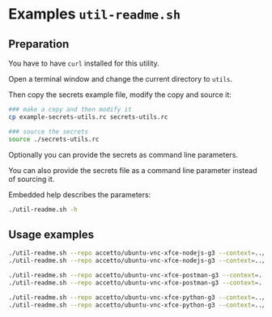 # Examples `util-readme.sh`

## Preparation

You have to have `curl` installed for this utility.

Open a terminal window and change the current directory to `utils`.

Then copy the secrets example file, modify the copy and source it:

```bash
### make a copy and then modify it
cp example-secrets-utils.rc secrets-utils.rc

### source the secrets
source ./secrets-utils.rc
```

Optionally you can provide the secrets as command line parameters.

You can also provide the secrets file as a command line parameter instead of sourcing it.

Embedded help describes the parameters:

```bash
./util-readme.sh -h
```

## Usage examples

```bash
./util-readme.sh --repo accetto/ubuntu-vnc-xfce-nodejs-g3 --context=../docker/xfce-nodejs -- preview
./util-readme.sh --repo accetto/ubuntu-vnc-xfce-nodejs-g3 --context=../docker/xfce-nodejs -- publish

./util-readme.sh --repo accetto/ubuntu-vnc-xfce-postman-g3 --context=../docker/xfce-postman -- preview
./util-readme.sh --repo accetto/ubuntu-vnc-xfce-postman-g3 --context=../docker/xfce-postman -- publish

./util-readme.sh --repo accetto/ubuntu-vnc-xfce-python-g3 --context=../docker/xfce-python -- preview
./util-readme.sh --repo accetto/ubuntu-vnc-xfce-python-g3 --context=../docker/xfce-python -- publish
```
